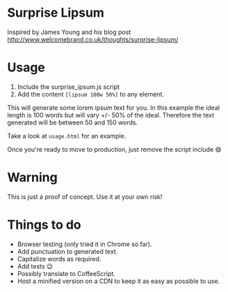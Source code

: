 Surprise Lipsum
===============

Inspired by James Young and his blog post http://www.welcomebrand.co.uk/thoughts/surprise-lipsum/

Usage
=====

1. Include the surprise_ipsum.js script
2. Add the content ```[lipsum 100w 50%]``` to any element. 

This will generate some lorem ipsum text for you. In this example the ideal length is 100 words but will vary +/- 50% of the ideal. Therefore the text generated will be between 50 and 150 words.

Take a look at ```usage.html``` for an example.

Once you're ready to move to production, just remove the script include :smile:

Warning
=======

This is just a proof of concept. Use it at your own risk!

Things to do
============

* Browser testing (only tried it in Chrome so far).
* Add punctuation to generated text.
* Capitalize words as required.
* Add tests :wink:
* Possibly translate to CoffeeScript.
* Host a minified version on a CDN to keep it as easy as possible to use.